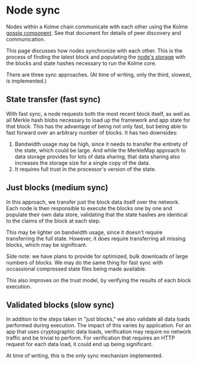# Node sync

Nodes within a Kolme chain communicate with each other using the Kolme [gossip component](./gossip.md). See that document for details of peer discovery and communication.

This page discusses how nodes synchronize with each other. This is the process of finding the latest block and populating the [node's storage](./storage.md) with the blocks and state hashes necessary to run the Kolme core.

There are three sync approaches. (At time of writing, only the third, slowest, is implemented.)

## State transfer (fast sync)

With fast sync, a node requests both the most recent block itself, as well as all Merkle hash blobs necessary to load up the framework and app state for that block. This has the advantage of being not only fast, but being able to fast forward over an arbitrary number of blocks. It has two downsides:

1. Bandwidth usage may be high, since it needs to transfer the entirety of the state, which could be large. And while the MerkleMap approach to data storage provides for lots of data sharing, that data sharing also increases the storage size for a single copy of the data.
2. It requires full trust in the processor's version of the state.

## Just blocks (medium sync)

In this approach, we transfer just the block data itself over the network. Each node is then responsible to execute the blocks one by one and populate their own data store, validating that the state hashes are identical to the claims of the block at each step.

This may be lighter on bandwidth usage, since it doesn't require transferring the full state. However, it does require transferring all missing blocks, which may be significant.

Side note: we have plans to provide for optimized, bulk downloads of large numbers of blocks. We may do the same thing for fast sync with occassional compressed state files being made available.

This also improves on the trust model, by verifying the results of each block execution.

## Validated blocks (slow sync)

In addition to the steps taken in "just blocks," we also validate all data loads performed during execution. The impact of this varies by application. For an app that uses cryptographic data loads, verification may require no network traffic and be trivial to perform. For verification that requires an HTTP request for each data load, it could end up being significant.

At time of writing, this is the only sync mechanism implemented.
